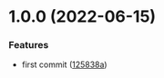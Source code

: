 # 1.0.0 (2022-06-15)


### Features

* first commit ([125838a](https://github.com/Prybh/Pathfinder/commit/125838a8debbc16c4c52b7917cf7c93511f5253f))
